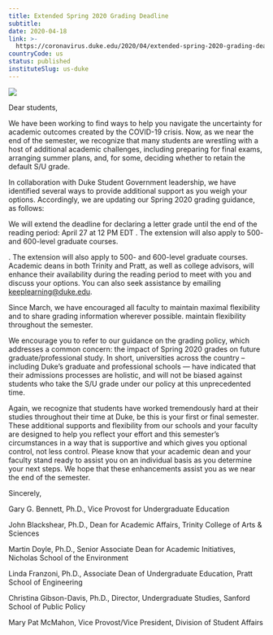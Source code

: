 ```yaml
---
title: Extended Spring 2020 Grading Deadline
subtitle: 
date: 2020-04-18
link: >-
  https://coronavirus.duke.edu/2020/04/extended-spring-2020-grading-deadline/
countryCode: us
status: published
instituteSlug: us-duke
---
```

![](https://coronavirus.duke.edu/wp-content/uploads/2020/03/ms-icon-310x310-1-88x88.png)

Dear students,

We have been working to find ways to help you navigate the uncertainty for academic outcomes created by the COVID-19 crisis. Now, as we near the end of the semester, we recognize that many students are wrestling with a host of additional academic challenges, including preparing for final exams, arranging summer plans, and, for some, deciding whether to retain the default S/U grade.

In collaboration with Duke Student Government leadership, we have identified several ways to provide additional support as you weigh your options. Accordingly, we are updating our Spring 2020 grading guidance, as follows:

We will extend the deadline for declaring a letter grade until the end of the reading period: April 27 at 12 PM EDT . The extension will also apply to 500- and 600-level graduate courses.

. The extension will also apply to 500- and 600-level graduate courses. Academic deans in both Trinity and Pratt, as well as college advisors, will enhance their availability during the reading period to meet with you and discuss your options. You can also seek assistance by emailing keeplearning@duke.edu.

Since March, we have encouraged all faculty to maintain maximal flexibility and to share grading information wherever possible. maintain flexibility throughout the semester.

We encourage you to refer to our guidance on the grading policy, which addresses a common concern: the impact of Spring 2020 grades on future graduate/professional study. In short, universities across the country – including Duke’s graduate and professional schools — have indicated that their admissions processes are holistic, and will not be biased against students who take the S/U grade under our policy at this unprecedented time.

Again, we recognize that students have worked tremendously hard at their studies throughout their time at Duke, be this is your first or final semester. These additional supports and flexibility from our schools and your faculty are designed to help you reflect your effort and this semester’s circumstances in a way that is supportive and which gives you optional control, not less control. Please know that your academic dean and your faculty stand ready to assist you on an individual basis as you determine your next steps. We hope that these enhancements assist you as we near the end of the semester.

Sincerely,

Gary G. Bennett, Ph.D., Vice Provost for Undergraduate Education

John Blackshear, Ph.D., Dean for Academic Affairs, Trinity College of Arts & Sciences

Martin Doyle, Ph.D., Senior Associate Dean for Academic Initiatives, Nicholas School of the Environment

Linda Franzoni, Ph.D., Associate Dean of Undergraduate Education, Pratt School of Engineering

Christina Gibson-Davis, Ph.D., Director, Undergraduate Studies, Sanford School of Public Policy

Mary Pat McMahon, Vice Provost/Vice President, Division of Student Affairs